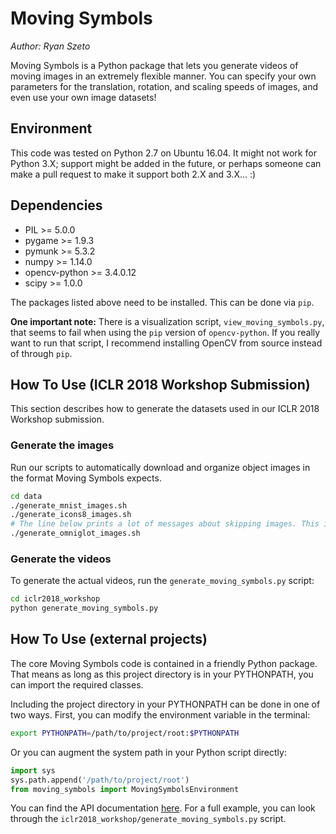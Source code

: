 # Moving Symbols

*Author: Ryan Szeto*

Moving Symbols is a Python package that lets you generate videos of moving images in an extremely
flexible manner. You can specify your own parameters for the translation, rotation, and scaling
speeds of images, and even use your own image datasets!

## Environment

This code was tested on Python 2.7 on Ubuntu 16.04. It might not work for Python 3.X; support might
be added in the future, or perhaps someone can make a pull request to make it support both 2.X and
3.X... :)

## Dependencies

* PIL >= 5.0.0
* pygame >= 1.9.3
* pymunk >= 5.3.2
* numpy >= 1.14.0
* opencv-python >= 3.4.0.12
* scipy >= 1.0.0

The packages listed above need to be installed. This can be done via `pip`.

**One important note:** There is a visualization script, `view_moving_symbols.py`, that seems to
fail when using the `pip` version of `opencv-python`. If you really want to run that script, I
recommend installing OpenCV from source instead of through `pip`.

## How To Use (ICLR 2018 Workshop Submission)

This section describes how to generate the datasets used in our ICLR 2018 Workshop submission.

### Generate the images

Run our scripts to automatically download and organize object images in the format Moving Symbols
expects.

```bash
cd data
./generate_mnist_images.sh
./generate_icons8_images.sh
# The line below prints a lot of messages about skipping images. This is normal.
./generate_omniglot_images.sh
```

### Generate the videos

To generate the actual videos, run the `generate_moving_symbols.py` script:

```bash
cd iclr2018_workshop
python generate_moving_symbols.py
```

## How To Use (external projects)

The core Moving Symbols code is contained in a friendly Python package. That means as long as this
project directory is in your PYTHONPATH, you can import the required classes.

Including the project directory in your PYTHONPATH can be done in one of two ways. First, you can
modify the environment variable in the terminal:

```bash
export PYTHONPATH=/path/to/project/root:$PYTHONPATH
```

Or you can augment the system path in your Python script directly:

```python
import sys
sys.path.append('/path/to/project/root')
from moving_symbols import MovingSymbolsEnvironment
```

You can find the API documentation [here](http://ryanszeto.com/moving-symbols/doc/html/index.html).
For a full example, you can look through the `iclr2018_workshop/generate_moving_symbols.py` script.

